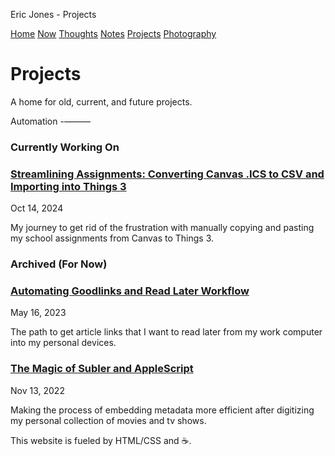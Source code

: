   Eric Jones - Projects  

[Home](index.html) [Now](/now.html) [Thoughts](./thoughts.html) [Notes](./notes.html) [Projects](./projects.html) [Photography](https://www.instagram.com/its.eric.jones/)

Projects
========

A home for old, current, and future projects.

Automation
-———

### Currently Working On

### [Streamlining Assignments: Converting Canvas .ICS to CSV and Importing into Things 3](projects/Canvas-ICS-CSV-Parsing.html)

Oct 14, 2024

My journey to get rid of the frustration with manually copying and pasting my school assignments from Canvas to Things 3.

### Archived (For Now)

### [Automating Goodlinks and Read Later Workflow](projects/Automating-Goodlinks-and-Read-Later-Workflow.html)

May 16, 2023

The path to get article links that I want to read later from my work computer into my personal devices.

### [The Magic of Subler and AppleScript](projects/The-Magic-of-Subler-and-AppleScript.html)

Nov 13, 2022

Making the process of embedding metadata more efficient after digitizing my personal collection of movies and tv shows.

This website is fueled by HTML/CSS and ☕.